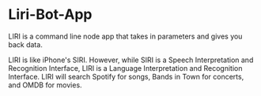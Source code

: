 # Liri-Bot-App

LIRI is a command line node app that takes in parameters and gives you back data.

LIRI is like iPhone's SIRI. However, while SIRI is a Speech Interpretation and Recognition Interface, LIRI is a Language Interpretation and Recognition Interface. LIRI will search Spotify for songs, Bands in Town for concerts, and OMDB for movies.
